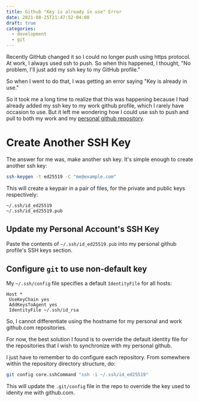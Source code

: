```yaml
---
title: Github "Key is already in use" Error
date: 2021-08-25T21:47:52-04:00
draft: true
categories: 
  - development
  - git
---
```


Recently GitHub changed it so I could no longer push using https protocol. At work, I always used ssh to push. So when this happened, I thought, "No problem, I'll just add my ssh key to my GitHub profile."

So when I went to do that, I was getting an error saying "Key is already in use." 

So it took me a long time to realize that this was happening because I had already added my ssh key to my work github profile, which I rarely have occasion to use. But it left me wondering how I could use ssh to push and pull to both my work and my [personal github repository](https://github.com/cslauritsen/). 

# Create Another SSH Key
The answer for me was, make another ssh key. It's simple enough to create another ssh key:

```bash
ssh-keygen -t ed25519 -C "me@example.com"
```

This will create a keypair in a pair of files, for the private and public keys respectively:
```
~/.ssh/id_ed25519
~/.ssh/id_ed25519.pub
```
## Update my Personal Account's SSH Key
Paste the contents of `~/.ssh/id_ed25519.pub` into my personal github profile's SSH keys section.

## Configure `git` to use non-default key

My `~/.ssh/config` file specifies a default `IdentityFile` for all hosts:
```
Host * 
 UseKeyChain yes
 AddKeysToAgent yes
 IdentityFile ~/.ssh/id_rsa
``` 
So, I cannot differentiate using the hostname for my personal and work github.com repositories.  

For now, the best solution I found is to override the default identity file for the repositories that I wish to synchronize with my personal github. 

I just have to remember to do configure each repository. From somewhere within the repository directory structure, do:

```bash
git config core.sshCommand "ssh -i ~/.ssh/id_ed25519"
```

This will update the `.git/config` file in the repo to override the key used to idenity me with github.com.


